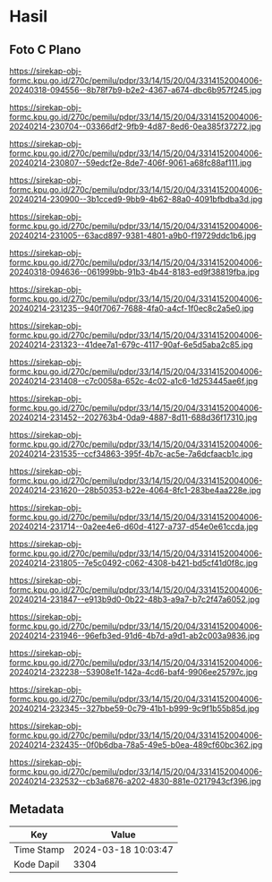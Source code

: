 # Hasil

## Foto C Plano

https://sirekap-obj-formc.kpu.go.id/270c/pemilu/pdpr/33/14/15/20/04/3314152004006-20240318-094556--8b78f7b9-b2e2-4367-a674-dbc6b957f245.jpg

https://sirekap-obj-formc.kpu.go.id/270c/pemilu/pdpr/33/14/15/20/04/3314152004006-20240214-230704--03366df2-9fb9-4d87-8ed6-0ea385f37272.jpg

https://sirekap-obj-formc.kpu.go.id/270c/pemilu/pdpr/33/14/15/20/04/3314152004006-20240214-230807--59edcf2e-8de7-406f-9061-a68fc88af111.jpg

https://sirekap-obj-formc.kpu.go.id/270c/pemilu/pdpr/33/14/15/20/04/3314152004006-20240214-230900--3b1cced9-9bb9-4b62-88a0-4091bfbdba3d.jpg

https://sirekap-obj-formc.kpu.go.id/270c/pemilu/pdpr/33/14/15/20/04/3314152004006-20240214-231005--63acd897-9381-4801-a9b0-f19729ddc1b6.jpg

https://sirekap-obj-formc.kpu.go.id/270c/pemilu/pdpr/33/14/15/20/04/3314152004006-20240318-094636--061999bb-91b3-4b44-8183-ed9f38819fba.jpg

https://sirekap-obj-formc.kpu.go.id/270c/pemilu/pdpr/33/14/15/20/04/3314152004006-20240214-231235--940f7067-7688-4fa0-a4cf-1f0ec8c2a5e0.jpg

https://sirekap-obj-formc.kpu.go.id/270c/pemilu/pdpr/33/14/15/20/04/3314152004006-20240214-231323--41dee7a1-679c-4117-90af-6e5d5aba2c85.jpg

https://sirekap-obj-formc.kpu.go.id/270c/pemilu/pdpr/33/14/15/20/04/3314152004006-20240214-231408--c7c0058a-652c-4c02-a1c6-1d253445ae6f.jpg

https://sirekap-obj-formc.kpu.go.id/270c/pemilu/pdpr/33/14/15/20/04/3314152004006-20240214-231452--202763b4-0da9-4887-8d11-688d36f17310.jpg

https://sirekap-obj-formc.kpu.go.id/270c/pemilu/pdpr/33/14/15/20/04/3314152004006-20240214-231535--ccf34863-395f-4b7c-ac5e-7a6dcfaacb1c.jpg

https://sirekap-obj-formc.kpu.go.id/270c/pemilu/pdpr/33/14/15/20/04/3314152004006-20240214-231620--28b50353-b22e-4064-8fc1-283be4aa228e.jpg

https://sirekap-obj-formc.kpu.go.id/270c/pemilu/pdpr/33/14/15/20/04/3314152004006-20240214-231714--0a2ee4e6-d60d-4127-a737-d54e0e61ccda.jpg

https://sirekap-obj-formc.kpu.go.id/270c/pemilu/pdpr/33/14/15/20/04/3314152004006-20240214-231805--7e5c0492-c062-4308-b421-bd5cf41d0f8c.jpg

https://sirekap-obj-formc.kpu.go.id/270c/pemilu/pdpr/33/14/15/20/04/3314152004006-20240214-231847--e913b9d0-0b22-48b3-a9a7-b7c2f47a6052.jpg

https://sirekap-obj-formc.kpu.go.id/270c/pemilu/pdpr/33/14/15/20/04/3314152004006-20240214-231946--96efb3ed-91d6-4b7d-a9d1-ab2c003a9836.jpg

https://sirekap-obj-formc.kpu.go.id/270c/pemilu/pdpr/33/14/15/20/04/3314152004006-20240214-232238--53908e1f-142a-4cd6-baf4-9906ee25797c.jpg

https://sirekap-obj-formc.kpu.go.id/270c/pemilu/pdpr/33/14/15/20/04/3314152004006-20240214-232345--327bbe59-0c79-41b1-b999-9c9f1b55b85d.jpg

https://sirekap-obj-formc.kpu.go.id/270c/pemilu/pdpr/33/14/15/20/04/3314152004006-20240214-232435--0f0b6dba-78a5-49e5-b0ea-489cf60bc362.jpg

https://sirekap-obj-formc.kpu.go.id/270c/pemilu/pdpr/33/14/15/20/04/3314152004006-20240214-232532--cb3a6876-a202-4830-881e-0217943cf396.jpg


## Metadata

| Key        | Value               |
| ---------- | ------------------- |
| Time Stamp | 2024-03-18 10:03:47 |
| Kode Dapil | 3304                |



